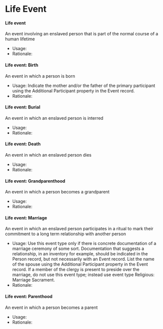 # Life Event

#### Life event

An event involving an enslaved person that is part of the normal course of a human lifetime

* Usage:
* Rationale:

#### Life event: Birth

An event in which a person is born&#x20;

* Usage: Indicate the mother and/or the father of the primary participant using the Additional Participant property in the Event record.
* Rationale:

#### Life event: Burial

An event in which an enslaved person is interred

* Usage:
* Rationale:

#### Life event: Death

An event in which an enslaved person dies

* Usage:
* Rationale:

#### Life event: Grandparenthood

An event in which a person becomes a grandparent

* Usage:
* Rationale:

#### Life event: Marriage

An event in which an enslaved person participates in a ritual to mark their commitment to a long term relationship with another person

* Usage: Use this event type only if there is concrete documentation of a marriage ceremony of some sort. Documentation that suggests a relationship, in an inventory for example, should be indicated in the Person record, but not necessarily with an Event record. List the name of the spouse using the Additional Participant property in the Event record. If a member of the clergy is present to preside over the marriage, do not use this event type; instead use event type Religious: Marriage Sacrament.
* Rationale:

#### Life event: Parenthood

An event in which a person becomes a parent

* Usage:&#x20;
* Rationale:
